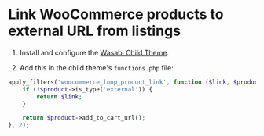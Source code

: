# Link WooCommerce products to external URL from listings

1. Install and configure the [Wasabi Child Theme](https://wasabitheme.com/documentation/#child-theme).

2. Add this in the child theme's `functions.php` file:

```php
apply_filters('woocommerce_loop_product_link', function ($link, $product) {
    if (!$product->is_type('external')) {
        return $link;
    }

    return $product->add_to_cart_url();
}, 2);
```

